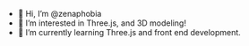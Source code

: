 - 👋 Hi, I’m @zenaphobia
- 👀 I’m interested in Three.js, and 3D modeling!
- 🌱 I’m currently learning Three.js and front end development.

<!---
zenaphobia/zenaphobia is a ✨ special ✨ repository because its `README.md` (this file) appears on your GitHub profile.
You can click the Preview link to take a look at your changes.
--->
